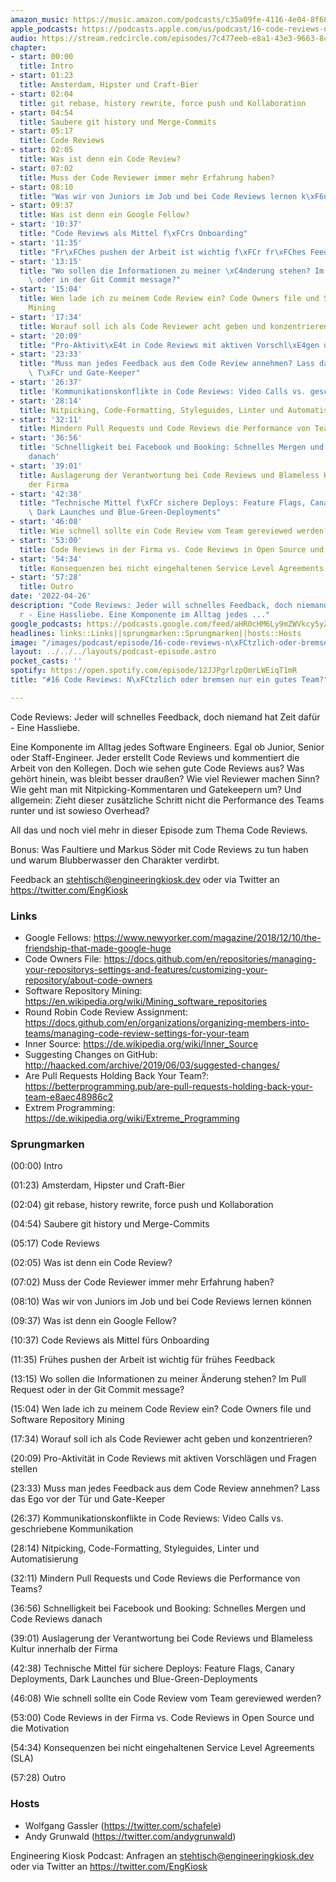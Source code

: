 ```yaml
---
amazon_music: https://music.amazon.com/podcasts/c35a09fe-4116-4e04-8f68-77d61b112e46/episodes/a5a91d87-c04e-43f1-a2dd-9f137a4fa0ef/engineering-kiosk-16-code-reviews-n%C3%BCtzlich-oder-bremsen-nur-ein-gutes-team
apple_podcasts: https://podcasts.apple.com/us/podcast/16-code-reviews-n%C3%BCtzlich-oder-bremsen-nur-ein-gutes-team/id1603082924?i=1000558699631
audio: https://stream.redcircle.com/episodes/7c477eeb-e8a1-43e3-9663-8c6d9118645f/stream.mp3
chapter:
- start: 00:00
  title: Intro
- start: 01:23
  title: Amsterdam, Hipster und Craft-Bier
- start: 02:04
  title: git rebase, history rewrite, force push und Kollaboration
- start: 04:54
  title: Saubere git history und Merge-Commits
- start: 05:17
  title: Code Reviews
- start: 02:05
  title: Was ist denn ein Code Review?
- start: 07:02
  title: Muss der Code Reviewer immer mehr Erfahrung haben?
- start: 08:10
  title: "Was wir von Juniors im Job und bei Code Reviews lernen k\xF6nnen"
- start: 09:37
  title: Was ist denn ein Google Fellow?
- start: '10:37'
  title: "Code Reviews als Mittel f\xFCrs Onboarding"
- start: '11:35'
  title: "Fr\xFChes pushen der Arbeit ist wichtig f\xFCr fr\xFChes Feedback"
- start: '13:15'
  title: "Wo sollen die Informationen zu meiner \xC4nderung stehen? Im Pull Request\
    \ oder in der Git Commit message?"
- start: '15:04'
  title: Wen lade ich zu meinem Code Review ein? Code Owners file und Software Repository
    Mining
- start: '17:34'
  title: Worauf soll ich als Code Reviewer acht geben und konzentrieren?
- start: '20:09'
  title: "Pro-Aktivit\xE4t in Code Reviews mit aktiven Vorschl\xE4gen und Fragen stellen"
- start: '23:33'
  title: "Muss man jedes Feedback aus dem Code Review annehmen? Lass das Ego vor der\
    \ T\xFCr und Gate-Keeper"
- start: '26:37'
  title: 'Kommunikationskonflikte in Code Reviews: Video Calls vs. geschriebene Kommunikation'
- start: '28:14'
  title: Nitpicking, Code-Formatting, Styleguides, Linter und Automatisierung
- start: '32:11'
  title: Mindern Pull Requests und Code Reviews die Performance von Teams?
- start: '36:56'
  title: 'Schnelligkeit bei Facebook und Booking: Schnelles Mergen und Code Reviews
    danach'
- start: '39:01'
  title: Auslagerung der Verantwortung bei Code Reviews und Blameless Kultur innerhalb
    der Firma
- start: '42:38'
  title: "Technische Mittel f\xFCr sichere Deploys: Feature Flags, Canary Deployments,\
    \ Dark Launches und Blue-Green-Deployments"
- start: '46:08'
  title: Wie schnell sollte ein Code Review vom Team gereviewed werden?
- start: '53:00'
  title: Code Reviews in der Firma vs. Code Reviews in Open Source und die Motivation
- start: '54:34'
  title: Konsequenzen bei nicht eingehaltenen Service Level Agreements (SLA)
- start: '57:28'
  title: Outro
date: '2022-04-26'
description: "Code Reviews: Jeder will schnelles Feedback, doch niemand hat Zeit daf\xFC\
  r - Eine Hassliebe. Eine Komponente im Alltag jedes ..."
google_podcasts: https://podcasts.google.com/feed/aHR0cHM6Ly9mZWVkcy5yZWRjaXJjbGUuY29tLzBlY2ZkZmQ3LWZkYTEtNGMzZC05NTE1LTQ3NjcyN2Y5ZGY1ZQ/episode/Y2MwYWY4MTUtNDhhZC00YjRhLThhYzgtYWRhMmQ1YWJkNzc5?sa=X&ved=0CAUQkfYCahcKEwi4xMSxj4L4AhUAAAAAHQAAAAAQNQ
headlines: links::Links||sprungmarken::Sprungmarken||hosts::Hosts
image: "/images/podcast/episode/16-code-reviews-n\xFCtzlich-oder-bremsen-nur-ein-gutes-team.jpg"
layout: ../../../layouts/podcast-episode.astro
pocket_casts: ''
spotify: https://open.spotify.com/episode/12JJPgrlzpQmrLWEiqT1mR
title: "#16 Code Reviews: N\xFCtzlich oder bremsen nur ein gutes Team?"

---
```


<p class="mb-6 text-base md:text-lg text-coolGray-500">Code Reviews: Jeder will schnelles Feedback, doch niemand hat Zeit dafür - Eine Hassliebe.</p><p class="mb-6 text-base md:text-lg text-coolGray-500">Eine Komponente im Alltag jedes Software Engineers. Egal ob Junior, Senior oder Staff-Engineer. Jeder erstellt Code Reviews und kommentiert die Arbeit von den Kollegen. Doch wie sehen gute Code Reviews aus? Was gehört hinein, was bleibt besser draußen? Wie viel Reviewer machen Sinn? Wie geht man mit Nitpicking-Kommentaren und Gatekeepern um? Und allgemein: Zieht dieser zusätzliche Schritt nicht die Performance des Teams runter und ist sowieso Overhead?</p><p class="mb-6 text-base md:text-lg text-coolGray-500">All das und noch viel mehr in dieser Episode zum Thema Code Reviews.</p><p class="mb-6 text-base md:text-lg text-coolGray-500">Bonus: Was Faultiere und Markus Söder mit Code Reviews zu tun haben und warum Blubberwasser den Charakter verdirbt.</p><p class="mb-6 text-base md:text-lg text-coolGray-500">Feedback an </span><a class="underline hover:no-underline" style="text-decoration-line: underline;"href="mailto:stehtisch@engineeringkiosk.dev" rel="nofollow">stehtisch@engineeringkiosk.dev</a><span> oder via Twitter an </span><a class="underline hover:no-underline" style="text-decoration-line: underline;"href="https://twitter.com/EngKiosk" rel="nofollow">https://twitter.com/EngKiosk</a></p><h3 class="mb-4 text-2xl md:text-3xl font-semibold text-coolGray-800" id=links>Links</h3><ul class="list-disc px-5 mb-6 md:px-5 text-base md:text-lg text-coolGray-500" style="list-style-type: disc;"><li class="mb-3">Google Fellows: </span><a class="underline hover:no-underline" style="text-decoration-line: underline;"href="https://www.newyorker.com/magazine/2018/12/10/the-friendship-that-made-google-huge" rel="nofollow">https://www.newyorker.com/magazine/2018/12/10/the-friendship-that-made-google-huge</a></li><li class="mb-3">Code Owners File: </span><a class="underline hover:no-underline" style="text-decoration-line: underline;"href="https://docs.github.com/en/repositories/managing-your-repositorys-settings-and-features/customizing-your-repository/about-code-owners" rel="nofollow">https://docs.github.com/en/repositories/managing-your-repositorys-settings-and-features/customizing-your-repository/about-code-owners</a></li><li class="mb-3">Software Repository Mining: </span><a class="underline hover:no-underline" style="text-decoration-line: underline;"href="https://en.wikipedia.org/wiki/Mining_software_repositories" rel="nofollow">https://en.wikipedia.org/wiki/Mining_software_repositories</a></li><li class="mb-3">Round Robin Code Review Assignment: </span><a class="underline hover:no-underline" style="text-decoration-line: underline;"href="https://docs.github.com/en/organizations/organizing-members-into-teams/managing-code-review-settings-for-your-team" rel="nofollow">https://docs.github.com/en/organizations/organizing-members-into-teams/managing-code-review-settings-for-your-team</a></li><li class="mb-3">Inner Source: </span><a class="underline hover:no-underline" style="text-decoration-line: underline;"href="https://de.wikipedia.org/wiki/Inner_Source" rel="nofollow">https://de.wikipedia.org/wiki/Inner_Source</a></li><li class="mb-3">Suggesting Changes on GitHub: </span><a class="underline hover:no-underline" style="text-decoration-line: underline;"href="http://haacked.com/archive/2019/06/03/suggested-changes/" rel="nofollow">http://haacked.com/archive/2019/06/03/suggested-changes/</a></li><li class="mb-3">Are Pull Requests Holding Back Your Team?: </span><a class="underline hover:no-underline" style="text-decoration-line: underline;"href="https://betterprogramming.pub/are-pull-requests-holding-back-your-team-e8aec48986c2" rel="nofollow">https://betterprogramming.pub/are-pull-requests-holding-back-your-team-e8aec48986c2</a></li><li class="mb-3">Extrem Programming: </span><a class="underline hover:no-underline" style="text-decoration-line: underline;"href="https://de.wikipedia.org/wiki/Extreme_Programming" rel="nofollow">https://de.wikipedia.org/wiki/Extreme_Programming</a></li></ul><h3 class="mb-4 text-2xl md:text-3xl font-semibold text-coolGray-800" id=sprungmarken>Sprungmarken</h3><p class="mb-6 text-base md:text-lg text-coolGray-500">(00:00) Intro</p><p class="mb-6 text-base md:text-lg text-coolGray-500">(01:23) Amsterdam, Hipster und Craft-Bier</p><p class="mb-6 text-base md:text-lg text-coolGray-500">(02:04) git rebase, history rewrite, force push und Kollaboration</p><p class="mb-6 text-base md:text-lg text-coolGray-500">(04:54) Saubere git history und Merge-Commits</p><p class="mb-6 text-base md:text-lg text-coolGray-500">(05:17) Code Reviews</p><p class="mb-6 text-base md:text-lg text-coolGray-500">(02:05) Was ist denn ein Code Review?</p><p class="mb-6 text-base md:text-lg text-coolGray-500">(07:02) Muss der Code Reviewer immer mehr Erfahrung haben?</p><p class="mb-6 text-base md:text-lg text-coolGray-500">(08:10) Was wir von Juniors im Job und bei Code Reviews lernen können</p><p class="mb-6 text-base md:text-lg text-coolGray-500">(09:37) Was ist denn ein Google Fellow?</p><p class="mb-6 text-base md:text-lg text-coolGray-500">(10:37) Code Reviews als Mittel fürs Onboarding</p><p class="mb-6 text-base md:text-lg text-coolGray-500">(11:35) Frühes pushen der Arbeit ist wichtig für frühes Feedback</p><p class="mb-6 text-base md:text-lg text-coolGray-500">(13:15) Wo sollen die Informationen zu meiner Änderung stehen? Im Pull Request oder in der Git Commit message?</p><p class="mb-6 text-base md:text-lg text-coolGray-500">(15:04) Wen lade ich zu meinem Code Review ein? Code Owners file und Software Repository Mining</p><p class="mb-6 text-base md:text-lg text-coolGray-500">(17:34) Worauf soll ich als Code Reviewer acht geben und konzentrieren?</p><p class="mb-6 text-base md:text-lg text-coolGray-500">(20:09) Pro-Aktivität in Code Reviews mit aktiven Vorschlägen und Fragen stellen</p><p class="mb-6 text-base md:text-lg text-coolGray-500">(23:33) Muss man jedes Feedback aus dem Code Review annehmen? Lass das Ego vor der Tür und Gate-Keeper</p><p class="mb-6 text-base md:text-lg text-coolGray-500">(26:37) Kommunikationskonflikte in Code Reviews: Video Calls vs. geschriebene Kommunikation</p><p class="mb-6 text-base md:text-lg text-coolGray-500">(28:14) Nitpicking, Code-Formatting, Styleguides, Linter und Automatisierung</p><p class="mb-6 text-base md:text-lg text-coolGray-500">(32:11) Mindern Pull Requests und Code Reviews die Performance von Teams?</p><p class="mb-6 text-base md:text-lg text-coolGray-500">(36:56) Schnelligkeit bei Facebook und Booking: Schnelles Mergen und Code Reviews danach</p><p class="mb-6 text-base md:text-lg text-coolGray-500">(39:01) Auslagerung der Verantwortung bei Code Reviews und Blameless Kultur innerhalb der Firma</p><p class="mb-6 text-base md:text-lg text-coolGray-500">(42:38) Technische Mittel für sichere Deploys: Feature Flags, Canary Deployments, Dark Launches und Blue-Green-Deployments</p><p class="mb-6 text-base md:text-lg text-coolGray-500">(46:08) Wie schnell sollte ein Code Review vom Team gereviewed werden?</p><p class="mb-6 text-base md:text-lg text-coolGray-500">(53:00) Code Reviews in der Firma vs. Code Reviews in Open Source und die Motivation</p><p class="mb-6 text-base md:text-lg text-coolGray-500">(54:34) Konsequenzen bei nicht eingehaltenen Service Level Agreements (SLA)</p><p class="mb-6 text-base md:text-lg text-coolGray-500">(57:28) Outro</p><h3 class="mb-4 text-2xl md:text-3xl font-semibold text-coolGray-800" id=hosts>Hosts</h3><ul class="list-disc px-5 mb-6 md:px-5 text-base md:text-lg text-coolGray-500" style="list-style-type: disc;"><li class="mb-3">Wolfgang Gassler (</span><a class="underline hover:no-underline" style="text-decoration-line: underline;"href="https://twitter.com/schafele" rel="nofollow">https://twitter.com/schafele</a><span>)</li><li class="mb-3">Andy Grunwald (</span><a class="underline hover:no-underline" style="text-decoration-line: underline;"href="https://twitter.com/andygrunwald" rel="nofollow">https://twitter.com/andygrunwald</a><span>)</li></ul><p class="mb-6 text-base md:text-lg text-coolGray-500">Engineering Kiosk Podcast: Anfragen an </span><a class="underline hover:no-underline" style="text-decoration-line: underline;"href="http://stehtisch@engineeringkiosk.dev" rel="nofollow">stehtisch@engineeringkiosk.dev</a><span> oder via Twitter an </span><a class="underline hover:no-underline" style="text-decoration-line: underline;"href="https://twitter.com/EngKiosk" rel="nofollow">https://twitter.com/EngKiosk</a></p>